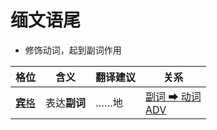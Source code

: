 # 缅文语尾

- 修饰动词，起到副词作用

|格位|含义|翻译建议|关系|
|-|-|-|-|
|[**宾**格](https://assets-hk.wikipali.org/pali-handbook/zh-Hans/declension/acc.html)|表达**副词**|……地|[副词 ➡ 动词<br>ADV](https://assets-hk.wikipali.org/pali-handbook/zh-Hans/basic-relation/acc/acc-adv.html)|
